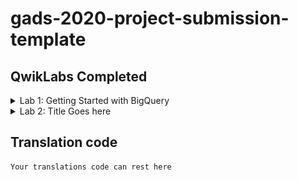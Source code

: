 <!-- Change title below -->

# gads-2020-project-submission-template

## QwikLabs Completed

<details>
  <!-- Google Cloud Fundamentals  👇🏾-->
  <summary>Lab 1: Getting Started with BigQuery</summary>
  <!-- Provide path to the screenshot here. Example 👇🏾-->
  <img src="screenshots/example_screenshot.png">
</details>

<details>
  <!-- The complete lab title goes here 👇🏾-->
  <summary>Lab 2: Title Goes here</summary>
  <!-- Provide path to the screenshot here. Example 👇🏾-->
  <img src="screenshots/example_screenshot.png">
</details>

## Translation code

```
Your translations code can rest here
```
